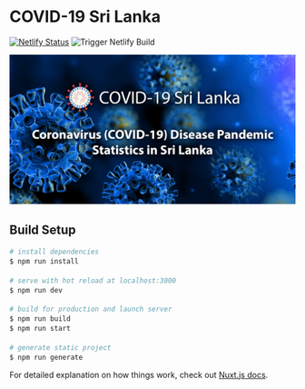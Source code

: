 # COVID-19 Sri Lanka

[![Netlify Status](https://api.netlify.com/api/v1/badges/72c42416-4b54-4690-8b17-f0d153d7616f/deploy-status)](https://app.netlify.com/sites/covid-lanka/deploys) ![Trigger Netlify Build](https://github.com/pktharindu/covid-lanka/workflows/Trigger%20Netlify%20Build/badge.svg)

![Banner](https://raw.githubusercontent.com/pktharindu/covid-lanka/master/static/social-banner.png)

## Build Setup

``` bash
# install dependencies
$ npm run install

# serve with hot reload at localhost:3000
$ npm run dev

# build for production and launch server
$ npm run build
$ npm run start

# generate static project
$ npm run generate
```

For detailed explanation on how things work, check out [Nuxt.js docs](https://nuxtjs.org).
